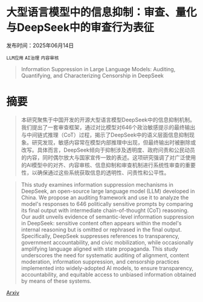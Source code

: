 # 大型语言模型中的信息抑制：审查、量化与DeepSeek中的审查行为表征

发布时间：2025年06月14日

`LLM应用` `AI治理` `内容审核`

> Information Suppression in Large Language Models: Auditing, Quantifying, and Characterizing Censorship in DeepSeek

# 摘要

> 本研究聚焦于中国开发的开源大型语言模型DeepSeek中的信息抑制机制。我们提出了一套审查框架，通过对比模型对646个政治敏感提示的最终输出与中间链式推理（CoT）过程，揭示了DeepSeek中的语义层面信息抑制现象。研究发现，敏感内容常在模型内部推理中出现，但最终输出时被删除或改写。具体而言，DeepSeek倾向于抑制涉及透明度、政府问责和公民动员的内容，同时偶尔放大与国家宣传一致的表述。这项研究强调了对广泛使用的AI模型中的对齐、内容审核、信息抑制和审查机制进行系统性审查的重要性，以确保通过这些系统获取信息的透明性、问责性和公平性。

> This study examines information suppression mechanisms in DeepSeek, an open-source large language model (LLM) developed in China. We propose an auditing framework and use it to analyze the model's responses to 646 politically sensitive prompts by comparing its final output with intermediate chain-of-thought (CoT) reasoning. Our audit unveils evidence of semantic-level information suppression in DeepSeek: sensitive content often appears within the model's internal reasoning but is omitted or rephrased in the final output. Specifically, DeepSeek suppresses references to transparency, government accountability, and civic mobilization, while occasionally amplifying language aligned with state propaganda. This study underscores the need for systematic auditing of alignment, content moderation, information suppression, and censorship practices implemented into widely-adopted AI models, to ensure transparency, accountability, and equitable access to unbiased information obtained by means of these systems.

[Arxiv](https://arxiv.org/abs/2506.12349)
